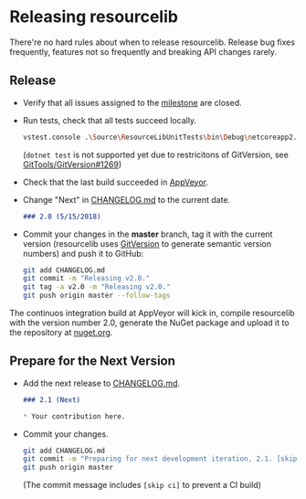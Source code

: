 # Releasing resourcelib

There're no hard rules about when to release resourcelib. Release bug fixes
frequently, features not so frequently and breaking API changes rarely.

## Release

* Verify that all issues assigned to the [milestone](https://github.com/resourcelib/resourcelib/milestones)
  are closed.

* Run tests, check that all tests succeed locally.

  ```bash
  vstest.console .\Source\ResourceLibUnitTests\bin\Debug\netcoreapp2.0\ResourceLibUnitTests.dll
  ```

  (`dotnet test` is not supported yet due to restricitons of GitVersion, see
  [GitTools/GitVersion#1269](https://github.com/GitTools/GitVersion/pull/1269))

* Check that the last build succeeded in [AppVeyor](https://ci.appveyor.com/project/thoemmi/resourcelib/branch/master).

* Change "Next" in [CHANGELOG.md](CHANGELOG.md) to the current date.

  ```markdown
  ### 2.0 (5/15/2018)
  ```

* Commit your changes in the **master** branch, tag it with the current version (resourcelib uses
  [GitVersion](https://github.com/GitTools/GitVersion) to generate semantic version
  numbers) and push it to GitHub:

  ```bash
  git add CHANGELOG.md
  git commit -m "Releasing v2.0."
  git tag -a v2.0 -m "Releasing v2.0."
  git push origin master --follow-tags
  ```

The continuos integration build at AppVeyor will kick in, compile resourcelib
with the version number 2.0, generate the NuGet package and upload it to the
repository at [nuget.org](https://www.nuget.org/packages/Vestris.ResourceLib).

## Prepare for the Next Version

* Add the next release to [CHANGELOG.md](CHANGELOG.md).

  ```markdown
  ### 2.1 (Next)

  * Your contribution here.
  ```

* Commit your changes.

  ```bash
  git add CHANGELOG.md
  git commit -m "Preparing for next development iteration, 2.1. [skip ci]"
  git push origin master
  ```

  (The commit message includes `[skip ci]` to prevent a CI build)
